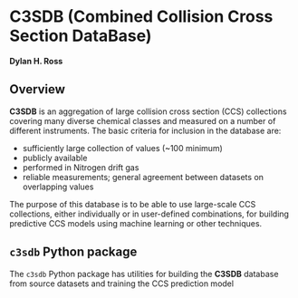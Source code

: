 # C3SDB (Combined Collision Cross Section DataBase)
__Dylan H. Ross__
 

## Overview
__C3SDB__ is an aggregation of large collision cross section (CCS) collections 
covering many diverse chemical classes and measured on a number of different 
instruments. The basic criteria for inclusion in the database are:
* sufficiently large collection of values (~100 minimum)
* publicly available
* performed in Nitrogen drift gas
* reliable measurements; general agreement between datasets on overlapping values


The purpose of this database is to be able to use large-scale CCS collections, 
either individually or in user-defined combinations, for building predictive CCS 
models using machine learning or other techniques. 


## `c3sdb` Python package
The `c3sdb` Python package has utilities for building the __C3SDB__ database from 
source datasets and training the CCS prediction model
